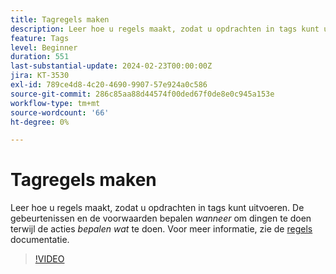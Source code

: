 ```yaml
---
title: Tagregels maken
description: Leer hoe u regels maakt, zodat u opdrachten in tags kunt uitvoeren. Gebeurtenissen en voorwaarden bepalen *when* om dingen te doen terwijl acties *what* bepalen om te doen.
feature: Tags
level: Beginner
duration: 551
last-substantial-update: 2024-02-23T00:00:00Z
jira: KT-3530
exl-id: 789ce4d8-4c20-4690-9907-57e924a0c586
source-git-commit: 286c85aa88d44574f00ded67f0de8e0c945a153e
workflow-type: tm+mt
source-wordcount: '66'
ht-degree: 0%

---
```


# Tagregels maken

Leer hoe u regels maakt, zodat u opdrachten in tags kunt uitvoeren. De gebeurtenissen en de voorwaarden bepalen *wanneer* om dingen te doen terwijl de acties *bepalen wat* te doen. Voor meer informatie, zie de [ regels ](https://experienceleague.adobe.com/docs/experience-platform/tags/ui/rules.html?lang=nl-NL) documentatie.

>[!VIDEO](https://video.tv.adobe.com/v/28730/?learn=on&enablevpops)
